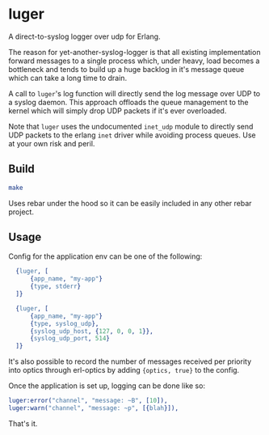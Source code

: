 # luger

A direct-to-syslog logger over udp for Erlang.

The reason for yet-another-syslog-logger is that all existing implementation
forward messages to a single process which, under heavy, load becomes a
bottleneck and tends to build up a huge backlog in it's message queue which can
take a long time to drain.

A call to `luger`'s log function will directly send the log message over UDP to a
syslog daemon. This approach offloads the queue management to the kernel which
will simply drop UDP packets if it's ever overloaded.

Note that `luger` uses the undocumented `inet_udp` module to directly send UDP
packets to the erlang `inet` driver while avoiding process queues. Use at your
own risk and peril.


## Build

```bash
make
```

Uses rebar under the hood so it can be easily included in any other rebar
project.


## Usage

Config for the application env can be one of the following:
```erlang
  {luger, [
      {app_name, "my-app"}
      {type, stderr}
  ]}
```
```erlang
  {luger, [
      {app_name, "my-app"}
      {type, syslog_udp},
	  {syslog_udp_host, {127, 0, 0, 1}},
	  {syslog_udp_port, 514}
  ]}
```

It's also possible to record the number of messages received per priority into
optics through erl-optics by adding `{optics, true}` to the config.

Once the application is set up, logging can be done like so:
```erlang
luger:error("channel", "message: ~B", [10]),
luger:warn("channel", "message: ~p", [{blah}]),
```

That's it.
